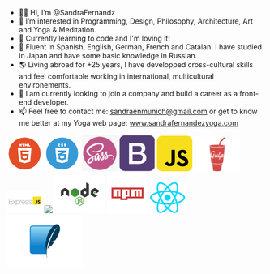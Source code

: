 - 👋🏽 Hi, I’m @SandraFernandz
- 💎 I’m interested in Programming, Design, Philosophy, Architecture, Art and Yoga & Meditation.
- 💫 Currently learning to code and I'm loving it!
- 💬 Fluent in Spanish, English, German, French and Catalan. I have studied in Japan and have some basic knowledge in Russian.
- 🌎 Living abroad for +25 years, I have developped cross-cultural skills and feel comfortable working in international, multicultural        environements.
- 👀 I am currently looking to join a company and build a career as a front-end developer.
- 📫 Feel free to contact me: sandraenmunich@gmail.com or get to know me better at my Yoga web page: www.sandrafernandezyoga.com

<img src="images/html.png" width = 70> <img src="images/CSS.png" width= 70> <img src="images/sass.png" width=70> <img src="images/bootstrap.png" width=70> <img src="images/javascript.png" width= 70> <img src="images/gulp-logo.png" width= 90>
<img src="images/expressJS.png" width = 70> <img src="markdown.png" width = 100> <img src="images/node.png" width= 100>
<img src="images/npm.png" width = 80> <img src="images/react.png" width = 70> <img src="images/sqlite.png" width = 150>
 


<!---
SandraFernandz/SandraFernandz is a ✨ special ✨ repository because its `README.md` (this file) appears on your GitHub profile.
You can click the Preview link to take a look at your changes.
--->
